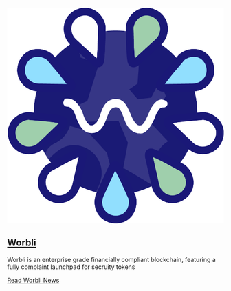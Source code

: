 
[![Worbli](/assets/block-production/worbli.png)](https://worbli.io)

[Worbli](https://worbli.io)
---

Worbli is an enterprise grade financially compliant blockchain, featuring a fully complaint launchpad for secruity tokens


[Read Worbli News](https://eosdac.io/worbli-news)
